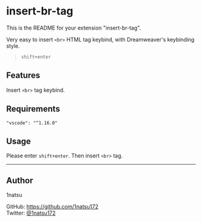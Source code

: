 # insert-br-tag

This is the README for your extension "insert-br-tag". 

Very easy to insert `<br>` HTML tag keybind, with Dreamweaver's keybinding style.

> `shift+enter`

## Features

Insert `<br>` tag keybind.

## Requirements

```
"vscode": "^1.16.0"
```

## Usage

Please enter `shift+enter`. Then insert `<br>` tag.

***

## Author

1natsu

GitHub: https://github.com/1natsu172  
Twitter: [@1natsu172](https://twitter.com/1natsu172)